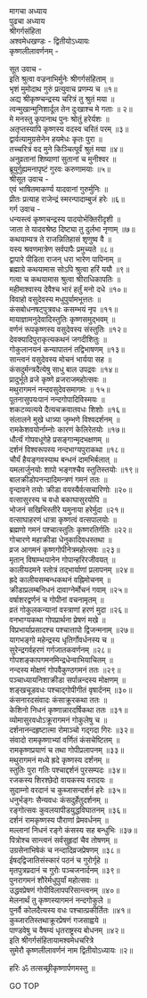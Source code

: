 मागचा अध्याय  
पुढचा अध्याय  
श्रीगर्गसंहिता  
अश्वमेधखण्डः - द्वितीयोऽध्यायः  
कृष्णलीलावर्णनम् -  
  
सूत उवाच -  
इति श्रुत्वा वज्रनाभिर्मुनेः श्रीगर्गसंहिताम् ॥  
भृशं मुमोदाथ गुरुं प्रत्युवाच प्रणम्य च ॥१॥  
अद्य श्रीकृष्ण्चन्द्रस्य चरित्रं तु श्रुतं मया ॥  
त्वन्मुखान्मुनिशार्दूल तेन दुःखाश्च मे गताः ॥ २॥  
मे मनस्तु कृपानाथ पुनः श्रोतुं हरेर्यशः ॥  
अतृप्तस्यापि कृष्णस्य वदस्व चरितं परम् ॥३॥  
द्वार्वत्यामुग्रसेनेन हयमेधः कृतः पुरा ॥  
तच्चरित्रं वद मुने किञ्चित्पूर्वं श्रुतं मया ॥४॥  
अनुव्रतानां शिष्याणां सुतानां च मुनीश्वर ॥  
ब्रूयुर्गुह्यमनापृष्टं गुरवः करुणामयाः ॥५॥  
श्रीसूत उवाच -  
एवं भाषितमाकर्ण्य यादवानां गुरुर्मुनिः ॥  
प्रीतः प्रत्याह राजेन्द्रं स्मरन्पादाम्बुजं हरेः ॥६॥  
गर्ग उवाच -  
धन्यस्त्वं कृष्णचन्द्रस्य पादयोर्भक्तिरीदृशी ॥  
जाता ते यादवश्रेष्ठ दिष्ट्या तु दुर्लभा नृणाम् ॥७॥  
कथयाम्यत्र ते राजन्नितिहासं शृणुष्व वै ॥  
यस्य श्रवणमात्रेण सर्वपापैः प्रमुच्यते ॥८॥  
द्वापारे पीडिता राजन् धरा भारेण पापिनाम् ॥  
ब्रह्माग्रे कथयामास सोऽपि श्रुत्वा हरिं ययौ ॥९॥  
गत्वा च कथयामास श्रुत्वा श्रीराधिकापतिः ॥  
महीमाश्वास्य देवैश्च भारं हर्तुं मनो दधे ॥१०॥  
विवाहो वसुदेवस्य मधुपुर्यामभूत्ततः ॥  
कंसबोधनषट्पुत्रवधः कसम्भयं नृप ॥११॥  
मायाज्ञामनुदेवादिस्तुतिः कृष्णसमुद्‌भवम् ॥  
वर्णनं रूपकृष्णस्य वसुदेवस्य संस्तुतिः ॥१२॥  
देवक्यादिपुराकृत्यकथनं जगदीशितुः ॥  
गोकुलानयनं कन्यापातनं तद्विभाषणम् ॥१३॥  
सान्त्वनं वसुदेवस्य मोचनं भार्यया सह ॥  
कंसदुर्मन्त्रदैत्येषु साधु बाल उपद्रवः ॥१४॥  
प्रादुर्भूते व्रजे कृष्णे व्रजराजमहोत्सवः ॥  
मथुरागमनं नन्दवसुदेवसमागमः ॥ १५॥  
पूतनासुपयःपानं नन्दगोपादिविस्मयः ॥  
शकटव्यत्यये दैत्यचक्रवातवधः शिशोः ॥१६॥  
संलालने मुखे धात्र्या जृम्भणे विश्वदर्शनम् ॥  
रामकेशवयोर्नाम्नोः कारणं केलिरेतयोः ॥१७॥  
धौर्त्यं गोपवधूगेहे प्रसङ्गान्मृदभक्षणम् ॥  
दर्शनं विश्वरूपस्य नन्दभाग्यपुराकथा ॥१८॥  
चौर्यं हैयङ्गवस्याथ बन्धनं दामभिर्बलात् ॥  
यमलार्जुनयोः शापो भङ्गश्चैव स्तुतिस्तयोः ॥१९॥  
बालक्रीडोपनन्दादिमन्त्रणं गमनं ततः ॥  
वृन्दावने तयोः क्रीडा वयस्यैर्वत्सचारिणोः ॥२०॥  
वत्सासुरस्य च वधो बकाघासुरयोपि ॥  
भोजनं सखिभिस्तीरे यमुनाया हरेर्मुदा ॥२१॥  
वत्साघाहरणं धात्रा कृष्णत्वं वत्सपालयोः ॥  
ब्रह्मणो गमनं पश्चात्स्तुतिः कृष्णरतिर्गतिः ॥२२॥  
गोचारणे महाक्रीडा धेनुकादिवधस्तथा ॥  
व्रज आगमनं कृष्णगोपीनेत्रमहोत्सवः ॥२३॥  
मृतान् विषाम्भःपानेन गोपान्हरिरजीवयत् ॥  
कालीयदमने स्तोत्रं तद्‌भार्याणां प्रलापनम् ॥२४॥  
ह्रदे कालीयसम्बन्धकथनं वह्निमोचनम् ॥  
क्रीडाप्रलम्बनिधनं दावाग्नेर्मोचनं गवाम् ॥२५॥  
वर्षाशरद्वर्णनं च गोपीनां वचनामृतम् ॥  
व्रतं गोकुलकन्यानां वस्त्राणां हरणं मुदा ॥२६॥  
वनभाग्यकथा गोपप्रार्थना प्रेषणं मखे ॥  
विप्रभार्याप्रसादश्च पश्चात्तापो द्विजन्मनाम् ॥२७॥  
यागभङ्गो महेन्द्रस्य धृतिर्गोवर्धनस्य च ॥  
सुरेन्द्रगर्वहरणं गर्गजातकवर्णनम् ॥२८॥  
गोपशङ्कापगमनमिन्द्रधेन्वाभियाचितम् ॥  
नन्दस्य मोक्षणं गोपवैकुण्ठगमनं ततः ॥२९॥  
पञ्चाध्यायनिशाक्रीडा सर्पान्नन्दस्य मोक्षणम् ॥  
शङ्खचूडवधः पश्चाद्‌गोपीगीतं वृषार्दनम् ॥३०॥  
कंसनारदसंवादः कंसाक्रूरकथा ततः ॥  
केशिनो निधनं कृष्णान्नारदर्षिकथा ततः ॥३१॥  
व्योमासुरवधोऽक्रूरागमनं गोकुलेषु च ॥  
दर्शनानन्दहृष्टात्मा रोमाञ्चो गद्‌गदा गिरः ॥३२॥  
संवादो रामकृष्णाभ्यां वर्णितं कंसचेष्टितम् ॥  
रामकृष्णप्रयाणं च तथा गोपीप्रलापनम् ॥३३॥  
मथुरागमनं मध्ये ह्रदे कृष्णस्य दर्शनम् ॥  
स्तुतिः पुरा गतिः पश्चाद्दर्शनं पुरसम्पदः ॥३४॥  
रजकस्य शिरश्छेदो वायकस्य वरादयः ॥  
सुदाम्नो वरदानं च कुब्जासन्दर्शनं हरेः ॥३५॥  
धनुर्भङ्गः सैन्यवधः कंसदुर्हेतुदर्शनम् ॥  
रङ्गोत्सवः कुवलयापीडयुद्धविघातनम् ॥३६॥  
दर्शनं रामकृष्णस्य पौराणां प्रेमवर्धनम् ॥  
मल्लानां निधनं रङ्गे कंसस्य सह बन्धुभिः ॥३७॥  
पित्रोश्च सान्त्वनं सर्वसुहृदां चैव तोषणम् ॥  
उग्रसेनाभिषेकं च नन्दादिव्रजप्रेषणम् ॥३८॥  
ईषद्‌द्विजातिसंस्कारं पठनं च गुरोर्गृहे ॥  
मृतपुत्रप्रदानं च गुरोः पञ्चजनार्दनम् ॥३९॥  
पुनरागमनं शौरेर्मधुपुर्यां महोत्सवः ॥  
उद्धवप्रेषणं गोपीविलापपरिसान्त्वनम् ॥४०॥  
मेलनार्थं तु कृष्णस्यागमनं नन्दगोकुले ॥  
पुनर्वै कोलदैत्यस्य वधः पश्चात्प्रकीर्तितः ॥४१॥  
कुब्जारतिस्तथाक्रूरप्रेषणं गजसाह्वये ॥  
पाण्डवेषु च वैषम्यं धृतराष्ट्रस्य बोधनम् ॥४२॥  
इति श्रीगर्गसंहितायामश्वमेधचरित्रे  
सुमेरौ कृष्णलीलावर्णनं नाम द्वितीयोऽध्यायः ॥२॥  
  
हरिः ॐ तत्सच्छ्रीकृष्णार्पणमस्तु ॥  
  
GO TOP
